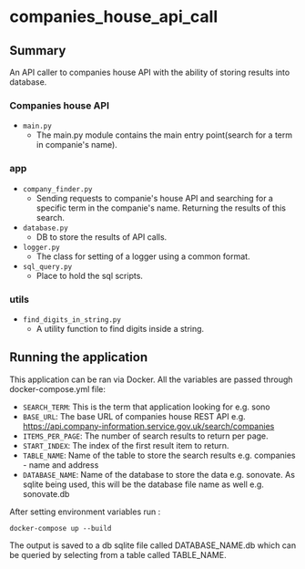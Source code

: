 # companies_house_api_call

## Summary
An API caller to companies house API with the ability of storing results into database.

### Companies house API
* `main.py`
   * The main.py module contains the main entry point(search for a term in companie's name).
 
 ### app
* `company_finder.py`
   * Sending requests to companie's house API and searching for a specific term in the companie's name. Returning the results of this search.
* `database.py`
   * DB to store the results of API calls. 
* `logger.py`
   * The class for setting of a logger using a common format.
* `sql_query.py`
   * Place to hold the sql scripts. 

 ### utils
 * `find_digits_in_string.py`
   * A utility function to find digits inside a string.

## Running the application
This application can be ran via Docker. All the variables are passed through docker-compose.yml file:
* `SEARCH_TERM`: This is the term that application looking for e.g. sono
* `BASE_URL`: The base URL of companies house REST API e.g. https://api.company-information.service.gov.uk/search/companies
* `ITEMS_PER_PAGE`: The number of search results to return per page.
* `START_INDEX`: The index of the first result item to return.
* `TABLE_NAME`: Name of the table to store the search results e.g. companies - name and address 
* `DATABASE_NAME`: Name of the database to store the data e.g. sonovate. As sqlite being used, this will be the database file name as well e.g. sonovate.db

After setting environment variables run :
```
docker-compose up --build
```

The output is saved to a db sqlite file called DATABASE_NAME.db which can be queried by selecting from a table called TABLE_NAME.
